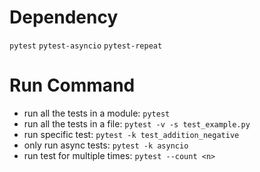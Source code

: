 # Dependency
`pytest`
`pytest-asyncio`
`pytest-repeat`

# Run Command
- run all the tests in a module: `pytest`
- run all the tests in a file: `pytest -v -s test_example.py`
- run specific test: `pytest -k test_addition_negative`
- only run async tests: `pytest -k asyncio`
- run test for multiple times: `pytest --count <n>`